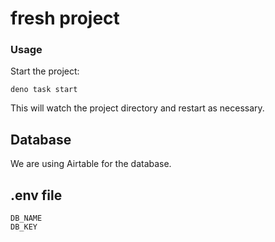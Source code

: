 # fresh project

### Usage

Start the project:

```
deno task start
```

This will watch the project directory and restart as necessary.

## Database
We are using Airtable for the database.

## .env file
```
DB_NAME
DB_KEY

```

